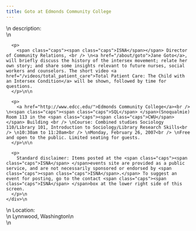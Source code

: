 ```yaml
---
title: Goto at Edmonds Community College
---
```


<div class="flexinode-body flexinode-2">
  <div class="flexinode-textarea-1">
    <div class="form-item">
      \n <label>description:</label><br /> \n 
      
      <p>
        <span class="caps"><span class="caps">ISNA</span></span> Director of Community Relations, <br /> \n<a href="/about/goto">Jane Goto</a>, will briefly discuss the history of the intersex movement; relate her own story; and share some insights relevant to future nurses, social workers and counselors. The short video <a href="/videos/total_patient_care">Total Patient Care: The Child with an Intersex Condition</a> will be shown, followed by time for questions.
      </p>\n\n
      
      <p>
        <a href="http://www.edcc.edu/">Edmonds Community College</a><br /> \n<span class="caps"><span class="caps">SQL</span> </span>(Snoqualmie) Room 113 in the <span class="caps"><span class="caps">CWU</span></span> Building <br /> \nCourse: Combined studies Sociology 110/Library 101, Introduction to Sociology/Library Research Skills<br /> \n10:30am to 11:20am<br /> \nMonday, February 26, 2007<br /> \nFree and open to the public. Limited seating for guests.
      </p>\n\n
      
      <p>
        Standard disclaimer: Items posted at the <span class="caps"><span class="caps">ISNA</span> </span>events site are provided as a public service, and are not necessarily sponsored or endorsed by <span class="caps"><span class="caps">ISNA</span>.</span> To suggest an event for posting, go to the contact <span class="caps"><span class="caps">ISNA</span> </span>box at the lower right side of this screen.
      </p>\n
    </div>\n
  </div>
  
  <div class="flexinode-textfield-2">
    <div class="form-item">
      \n <label>Location:</label><br /> \n Lynnwood, Washington\n
    </div>\n
  </div>
</div>